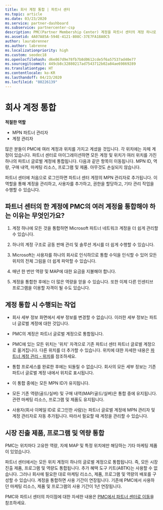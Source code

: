 ```yaml
---
title: 회사 계정 통합 | 파트너 센터
ms.topic: article
ms.date: 03/23/2020
ms.service: partner-dashboard
ms.subservice: partnercenter-csp
description: PMC(Partner Membership Center) 계정을 파트너 센터의 계정 하나로 통합하는 방법에 대해 알아봅니다. 이 프로세스는 PMC에서 파트너 센터로 마이그레이션하는 데 적용됩니다.
ms.assetid: 4A07A85A-594E-4121-808C-37E7FA18A0C5
author: laurabrenner
ms.author: labrenne
ms.localizationpriority: high
ms.custom: seodec18
ms.openlocfilehash: d6e867d9e78fb7b8d0612cde5f6a57537ad40e77
ms.sourcegitcommit: 449cb8c32880217ad7543712b02a84ae69869289
ms.translationtype: HT
ms.contentlocale: ko-KR
ms.lasthandoff: 04/23/2020
ms.locfileid: "80226139"
---
```

# <a name="consolidate-your-company-accounts"></a>회사 계정 통합

**적절한 역할**

- MPN 파트너 관리자
- 계정 관리자

많은 분들이 PMC에 여러 계정과 위치를 가지고 계셨을 것입니다. 각 위치에는 자체 계정이 있습니다. 파트너 센터로 마이그레이션하면 모든 계정 및 위치가 여러 위치를 가진 하나의 파트너 글로벌 계정에 통합됩니다. 다음과 같은 항목이 이동됩니다. MPN ID, 역량, 구매 내역, 마케팅 리소스, 프로그램 및 제품. 아무것도 손실되지 않습니다.

파트너 센터에 처음으로 로그인하면 파트너 센터 계정의 MPN 관리자로 추가됩니다. 이 역할을 통해 계정을 관리하고, 사용자를 추가하고, 권한을 할당하고, 기타 관리 작업을 수행할 수 있습니다.

## <a name="why-should-you-consolidate-your-multiple-accounts-in-pmc-into-one-account-in-partner-center"></a>파트너 센터의 한 계정에 PMC의 여러 계정을 통합해야 하는 이유는 무엇인가요?

1. 계정 하나에 모든 것을 통합하면 Microsoft 파트너 네트워크 계정을 더 쉽게 관리할 수 있습니다.

2. 하나의 계정 구조로 공동 판매 관리 및 솔루션 게시를 더 쉽게 수행할 수 있습니다.

3. Microsoft는 사용자를 하나의 회사로 인식하므로 통합 수익을 인식할 수 있어 모든 위치의 전체 그림을 더 쉽게 파악할 수 있습니다.  

4. 매년 한 번만 역량 및 MAP에 대한 요금을 지불해야 합니다.

5. 계정을 통합한 후에는 더 많은 역량을 얻을 수 있습니다. 또한 이제 다른 인센티브 프로그램을 이용할 자격이 될 수도 있습니다.


## <a name="what-happens-during-consolidation-of-accounts"></a>계정 통합 시 수행되는 작업

- 회사 세부 정보 화면에서 세부 정보를 변경할 수 없습니다. 이러한 세부 정보는 파트너 글로벌 계정에 대한 것입니다. 

- PMC의 계정은 파트너 글로벌 계정으로 통합됩니다.

- PMC에 있는 모든 위치는 '위치' 자격으로 기존 파트너 센터 파트너 글로벌 계정으로 옮겨집니다. 다른 위치를 더 추가할 수 있습니다. 위치에 대한 자세한 내용은 [파트너 계정 관리 - 위치](manage-locations.md)를 참조하세요.

- 통합 프로세스를 완료한 후에는 되돌릴 수 없습니다. 회사의 모든 세부 정보는 기존 파트너 글로벌 계정 내에서 위치로 표시됩니다. 

- 이 통합 중에는 모든 MPN ID가 유지됩니다.

- 모든 기존 역량(골드/실버) 및 구매 내역(MAP/골드/실버)은 통합 중에 유지됩니다. 관련 마케팅 리소스, 프로그램 및 제품도 유지됩니다.

- 사용자(회사 이메일 ID로 로그인한 사람)는 파트너 글로벌 계정에 MPN 관리자 및 계정 관리자로 자동 추가됩니다. 따라서 필요할 때 계정을 관리할 수 있습니다.

## <a name="consolidating-your-go-to-market-offers-programs-and-competencies"></a>시장 진출 제품, 프로그램 및 역량 통합

PMC는 위치마다 고유한 역량, 자체 MAP 및 특정 위치에만 해당하는 기타 마케팅 제품이 있었습니다.

파트너 센터에서는 모든 위치 계정이 하나의 글로벌 계정으로 통합됩니다. 즉, 모든 시장 진출 제품, 프로그램 및 역량도 통합됩니다. 추가 혜택 도구 키트(ABTK)는 사용할 수 없습니다. 그러나 회사에 필요한 대로 마케팅 리소스, 제품, 프로그램 및 역량의 배포를 구성할 수 있습니다. 계정을 통합하면 사용 기간이 연장됩니다. 기존에 PMC에서 사용하던 마케팅 리소스, 제품 및 프로그램의 사용 기간이 1년 연장됩니다.

PMC와 파트너 센터의 차이점에 대한 자세한 내용은 [PMC에서 파트너 센터로 이동](guide-to-migration.md)을 참조하세요.

